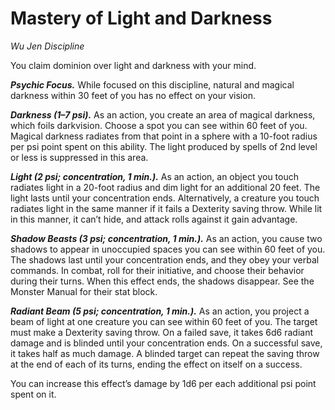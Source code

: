 # Mastery of Light and Darkness
*Wu Jen Discipline*

You claim dominion over light and darkness with your mind.

***Psychic Focus.*** While focused on this discipline, natural and magical darkness within 30 feet of you has no effect on your vision.

***Darkness (1–7 psi).*** As an action, you create an area of magical darkness, which foils darkvision. Choose a spot you can see within 60 feet of you. Magical darkness radiates from that point in a sphere with a 10-foot radius per psi point spent on this ability. The light produced by spells of 2nd level or less is suppressed in this area.

***Light (2 psi; concentration, 1 min.).*** As an action, an object you touch radiates light in a 20-foot radius and dim light for an additional 20 feet. The light lasts until your concentration ends. Alternatively, a creature you touch radiates light in the same manner if it fails a Dexterity saving throw. While lit in this manner, it can’t hide, and attack rolls against it gain advantage.

***Shadow Beasts (3 psi; concentration, 1 min.).*** As an action, you cause two shadows to appear in unoccupied spaces you can see within 60 feet of you. The shadows last until your concentration ends, and they obey your verbal commands. In combat, roll for their initiative, and choose their behavior during their turns. When this effect ends, the shadows disappear. See the Monster Manual for their stat block.

***Radiant Beam (5 psi; concentration, 1 min.).*** As an action, you project a beam of light at one creature you can see within 60 feet of you. The target must make a Dexterity saving throw. On a failed save, it takes 6d6 radiant damage and is blinded until your concentration ends. On a successful save, it takes half as much damage. A blinded target can repeat the saving throw at the end of each of its turns, ending the effect on itself on a success.

You can increase this effect’s damage by 1d6 per each additional psi point spent on it.